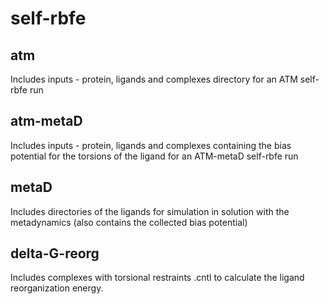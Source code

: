 # self-rbfe
## atm 
Includes inputs - protein, ligands and complexes directory for an ATM self-rbfe run 

## atm-metaD 
Includes inputs - protein, ligands and complexes containing the bias potential for the torsions of the ligand for an ATM-metaD self-rbfe run 

## metaD
Includes directories of the ligands for simulation in solution with the metadynamics (also contains the collected bias potential)

## delta-G-reorg
Includes complexes with torsional restraints .cntl to calculate the ligand reorganization energy.
